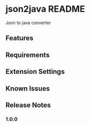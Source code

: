 # json2java README
Json to java converter 
## Features

## Requirements

## Extension Settings

## Known Issues

## Release Notes

### 1.0.0
